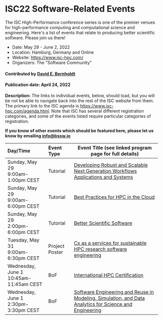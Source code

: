 # ISC22 Software-Related Events

The ISC High-Performance conference series is one of the premier venues for high-performance computing and computational science and engineering.  Here's a list of events that relate to producing better scientific software.  Please join us there!

- Date: May 29 - June 2, 2022
- Location: Hamburg, Germany and Online
- Website: https://www.isc-hpc.com/
- Organizers: The "Software Community"

#### Contributed by [David E. Bernholdt](https://github.com/bernhold "David E. Bernholdt GitHub profile")

#### Publication date: April 24, 2022

**Description:** The links to individual events, below, should load, but you will be not be able to navigate back into the rest of the ISC website from them. The primary link to the ISC agenda is <https://www.isc-hpc.com/agenda.html>. Note that ISC has several different registration categories, and some of the events listed require particular categories of registration.

**If you know of other events which should be featured here, please let us know by emailing info@bssw.io**

Day/Time | Event Type | Event Title (see linked program page for full details)
:---     |    :------ |--------------------------------------------------------
Sunday, May 29<br>9:00am-1:00pm CEST | Tutorial | [Developing Robust and Scalable Next Generation Workflows Applications and Systems](https://app.swapcard.com/widget/event/isc-high-performance-2022/planning/UGxhbm5pbmdfODYxMTQ1)
Sunday, May 29<br>9:00am-6:00pm CEST | Tutorial | [Best Practices for HPC in the Cloud](https://app.swapcard.com/widget/event/isc-high-performance-2022/planning/UGxhbm5pbmdfODYxMTQy)
Sunday, May 29<br>2:00pm-6:00pm CEST | Tutorial | [Better Scientific Software](https://app.swapcard.com/widget/event/isc-high-performance-2022/planning/UGxhbm5pbmdfODYxMTQzy)
Tuesday, May 31<br>9:00am-6:30pm CEST | Project Poster | [Cx as a services for sustainable HPC research software engineering](https://app.swapcard.com/widget/event/isc-high-performance-2022/planning/UGxhbm5pbmdfODYyNzk0)
Wednesday, June 1<br>10:45am-11:45am CEST | BoF | [International HPC Certification](https://app.swapcard.com/widget/event/isc-high-performance-2022/planning/UGxhbm5pbmdfODYxMTcw)
Wednesday, June 1<br>2:30pm-3:30pm CEST | BoF | [Software Engineering and Reuse in Modeling, Simulation, and Data Analytics for Science and Engineering](https://app.swapcard.com/widget/event/isc-high-performance-2022/planning/UGxhbm5pbmdfODYxMTgx)

<!---
Publish: yes
Categories: collaboration
Topics: projects and organizations, conferences and workshops
Tags: conference
Level: 2
Prerequisites: defaults
Aggregate: none
--->
